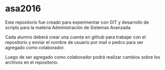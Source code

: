 # asa2016
Este repositorio fue creado para experimentar con GIT y desarrollo de 
scripts para la materia Administración de Sistemas Avanzada. 

Cada alumno deberá crear una cuenta en github para trabajar con el repositorio
y enviar el nombre de usuario por mail o pedco para ser agregado como 
colaborador. 

Luego de ser agregado como colaborador podrá realizar cambios sobre 
los archivos en el repositorio. 


